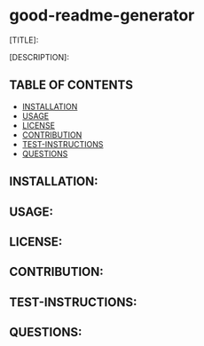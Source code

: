 # good-readme-generator

[TITLE]: 

[DESCRIPTION]:

## TABLE OF CONTENTS

* [INSTALLATION](#INSTALLATION)
* [USAGE](#USAGE)
* [LICENSE](#LICENSE)
* [CONTRIBUTION](#CONTRIBUTION)
* [TEST-INSTRUCTIONS](#TEST-INSTRUCTIONS)
* [QUESTIONS](#QUESTIONS)


## INSTALLATION:




## USAGE:




## LICENSE:




## CONTRIBUTION:




## TEST-INSTRUCTIONS:




## QUESTIONS:

<!-- ##Acceptance Criteria
1. when asked for info about project, then a readme is created with the title and sections labled: Discription, Table of Contents, Installation, Usage, License, Contribution, Tests, and Questions.

2. when the title is entered, then it's displayed as the title of readme.

3. when the discription, installation instructions, usage information, contribution guidelines, and test instructions, then the info is added to the corresponding sections.

4. when the user chooses a license for my application from a list of options, then a badge for that license is added near the top of the README and a notice is added to the section of the README entitled License that explains which license the application is covered under

5. when the GitHub username is entered, then it's added to the section entitled Questions, with a link to the GitHub profile.

6. when the email is entered, then it's added to the section entitled Questions, with instructions on how to be contacted.

7. when the links are clicked in the Table of Contents, then the user is taken to the appropriate section. -->
